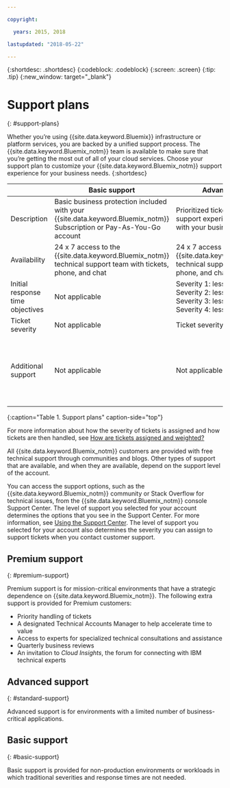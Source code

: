 ```yaml
---

copyright:

  years: 2015, 2018

lastupdated: "2018-05-22"

---
```



{:shortdesc: .shortdesc}
{:codeblock: .codeblock}
{:screen: .screen}
{:tip: .tip}
{:new_window: target="_blank"}

# Support plans
{: #support-plans}

Whether you’re using {{site.data.keyword.Bluemix}} infrastructure or platform services, you are backed by a unified support process. The {{site.data.keyword.Bluemix_notm}} team is available to make sure that you’re getting the most out of all of your cloud services. Choose your support plan to customize your {{site.data.keyword.Bluemix_notm}} support experience for your business needs.
{:shortdesc}

|  | Basic support | Advanced support | Premium support |
|-------------|-------------|-------------|-------------|
| Description |	Basic business protection included with your {{site.data.keyword.Bluemix_notm}} Subscription or Pay-As-You-Go account | Prioritized ticket handling and support experience that is aligned with your business needs | Client engagement that is aligned with your business outcomes to accelerate time-to-value |
| Availability | 24 x 7 access to the {{site.data.keyword.Bluemix_notm}} technical support team with tickets, phone, and chat | 24 x 7 access to the {{site.data.keyword.Bluemix_notm}} technical support team with tickets, phone, and chat | 24 x 7 access to the {{site.data.keyword.Bluemix_notm}} technical support team with tickets, phone, and chat |
| Initial response time objectives | Not applicable | Severity 1: less than one hour <br />Severity 2: less than two hours <br />Severity 3: less than four hours <br />Severity 4: less than eight hours | Severity 1: less than one hour <br />Severity 2: less than 90 minutes <br />Severity 3: less than two hours <br />Severity 4: less than four hours |
| Ticket severity | Not applicable | Ticket severity ranking available | Ticket severity ranking available |
| Additional support | Not applicable | Not applicable | Technical Account Manager (TAM) assigned <br /><br />Quarterly business reviews<br /><br />Access to experts<br /><br />Invitation to *Cloud Insights* |
{:caption="Table 1. Support plans" caption-side="top"}

For more information about how the severity of tickets is assigned and how tickets are then handled, see [How are tickets assigned and weighted?](/docs/get-support/ticketweight.html)

All {{site.data.keyword.Bluemix_notm}} customers are provided with free technical support through communities and blogs. Other types of support that are available, and when they are available, depend on the support level of the account.

You can access the support options, such as the {{site.data.keyword.Bluemix_notm}} community or Stack Overflow for technical issues, from the {{site.data.keyword.Bluemix_notm}} console Support Center. The level of support you selected for your account determines the options that you see in the Support Center. For more information, see [Using the Support Center](/docs/get-support/howtogetsupport.html#using-avatar). The level of support you selected for your account also determines the severity you can assign to support tickets when you contact customer support.


## Premium support
{: #premium-support}

Premium support is for mission-critical environments that have a strategic dependence on {{site.data.keyword.Bluemix_notm}}. The following extra support is provided for Premium customers:
  * Priority handling of tickets
  * A designated Technical Accounts Manager to help accelerate time to value
  * Access to experts for specialized technical consultations and assistance
  * Quarterly business reviews
  * An invitation to *Cloud Insights*, the forum for connecting with IBM technical experts


## Advanced support
{: #standard-support}

Advanced support is for environments with a limited number of business-critical applications.

## Basic support
{: #basic-support}

Basic support is provided for non-production environments or workloads in which traditional severities and response times are not needed.
